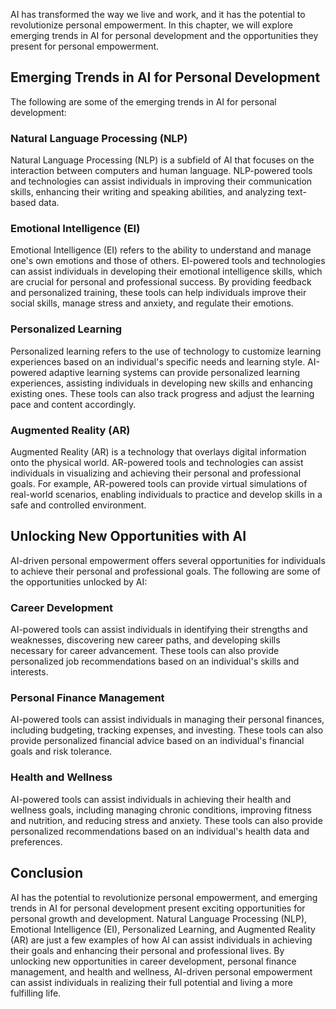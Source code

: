 
AI has transformed the way we live and work, and it has the potential to revolutionize personal empowerment. In this chapter, we will explore emerging trends in AI for personal development and the opportunities they present for personal empowerment.

Emerging Trends in AI for Personal Development
----------------------------------------------

The following are some of the emerging trends in AI for personal development:

### Natural Language Processing (NLP)

Natural Language Processing (NLP) is a subfield of AI that focuses on the interaction between computers and human language. NLP-powered tools and technologies can assist individuals in improving their communication skills, enhancing their writing and speaking abilities, and analyzing text-based data.

### Emotional Intelligence (EI)

Emotional Intelligence (EI) refers to the ability to understand and manage one's own emotions and those of others. EI-powered tools and technologies can assist individuals in developing their emotional intelligence skills, which are crucial for personal and professional success. By providing feedback and personalized training, these tools can help individuals improve their social skills, manage stress and anxiety, and regulate their emotions.

### Personalized Learning

Personalized learning refers to the use of technology to customize learning experiences based on an individual's specific needs and learning style. AI-powered adaptive learning systems can provide personalized learning experiences, assisting individuals in developing new skills and enhancing existing ones. These tools can also track progress and adjust the learning pace and content accordingly.

### Augmented Reality (AR)

Augmented Reality (AR) is a technology that overlays digital information onto the physical world. AR-powered tools and technologies can assist individuals in visualizing and achieving their personal and professional goals. For example, AR-powered tools can provide virtual simulations of real-world scenarios, enabling individuals to practice and develop skills in a safe and controlled environment.

Unlocking New Opportunities with AI
-----------------------------------

AI-driven personal empowerment offers several opportunities for individuals to achieve their personal and professional goals. The following are some of the opportunities unlocked by AI:

### Career Development

AI-powered tools can assist individuals in identifying their strengths and weaknesses, discovering new career paths, and developing skills necessary for career advancement. These tools can also provide personalized job recommendations based on an individual's skills and interests.

### Personal Finance Management

AI-powered tools can assist individuals in managing their personal finances, including budgeting, tracking expenses, and investing. These tools can also provide personalized financial advice based on an individual's financial goals and risk tolerance.

### Health and Wellness

AI-powered tools can assist individuals in achieving their health and wellness goals, including managing chronic conditions, improving fitness and nutrition, and reducing stress and anxiety. These tools can also provide personalized recommendations based on an individual's health data and preferences.

Conclusion
----------

AI has the potential to revolutionize personal empowerment, and emerging trends in AI for personal development present exciting opportunities for personal growth and development. Natural Language Processing (NLP), Emotional Intelligence (EI), Personalized Learning, and Augmented Reality (AR) are just a few examples of how AI can assist individuals in achieving their goals and enhancing their personal and professional lives. By unlocking new opportunities in career development, personal finance management, and health and wellness, AI-driven personal empowerment can assist individuals in realizing their full potential and living a more fulfilling life.
